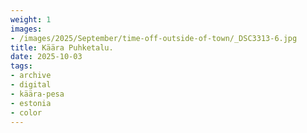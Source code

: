 ```yaml
---
weight: 1
images:
- /images/2025/September/time-off-outside-of-town/_DSC3313-6.jpg
title: Käära Puhketalu.
date: 2025-10-03
tags:
- archive
- digital
- käära-pesa
- estonia
- color
---
```


